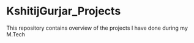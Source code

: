 # KshitijGurjar_Projects
This repository contains overview of the projects I have done during my M.Tech
